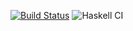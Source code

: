 [![Build Status](https://travis-ci.org/yav/pretty-show.svg?branch=master)](https://travis-ci.org/yav/pretty-show)
![Haskell CI](https://github.com/yav/pretty-show/workflows/Haskell%20CI/badge.svg)

